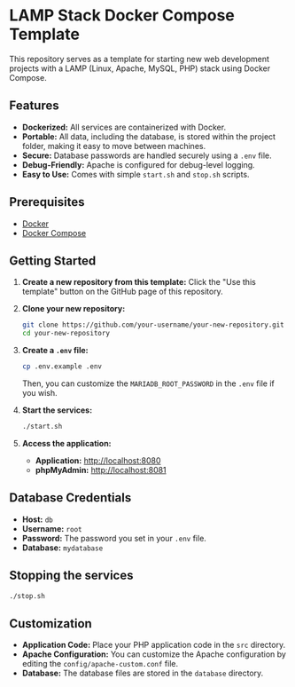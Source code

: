 # LAMP Stack Docker Compose Template

This repository serves as a template for starting new web development projects with a LAMP (Linux, Apache, MySQL, PHP) stack using Docker Compose.

## Features

-   **Dockerized:** All services are containerized with Docker.
-   **Portable:** All data, including the database, is stored within the project folder, making it easy to move between machines.
-   **Secure:** Database passwords are handled securely using a `.env` file.
-   **Debug-Friendly:** Apache is configured for debug-level logging.
-   **Easy to Use:** Comes with simple `start.sh` and `stop.sh` scripts.

## Prerequisites

-   [Docker](https://docs.docker.com/get-docker/)
-   [Docker Compose](https://docs.docker.com/compose/install/)

## Getting Started

1.  **Create a new repository from this template:** Click the "Use this template" button on the GitHub page of this repository.

2.  **Clone your new repository:**

    ```bash
    git clone https://github.com/your-username/your-new-repository.git
    cd your-new-repository
    ```

3.  **Create a `.env` file:**

    ```bash
    cp .env.example .env
    ```

    Then, you can customize the `MARIADB_ROOT_PASSWORD` in the `.env` file if you wish.

4.  **Start the services:**

    ```bash
    ./start.sh
    ```

5.  **Access the application:**

    -   **Application:** [http://localhost:8080](http://localhost:8080)
    -   **phpMyAdmin:** [http://localhost:8081](http://localhost:8081)

## Database Credentials

-   **Host:** `db`
-   **Username:** `root`
-   **Password:** The password you set in your `.env` file.
-   **Database:** `mydatabase`

## Stopping the services

```bash
./stop.sh
```

## Customization

-   **Application Code:** Place your PHP application code in the `src` directory.
-   **Apache Configuration:** You can customize the Apache configuration by editing the `config/apache-custom.conf` file.
-   **Database:** The database files are stored in the `database` directory.